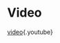 <!-- TITLE: Uitgaand Bellen -->


<!-- SUBTITLE: A quick summary of Uitgaand Bellen -->

# Video

[video](https://www.youtube.com/watch?v=XlWMw8lyYh8){.youtube}
